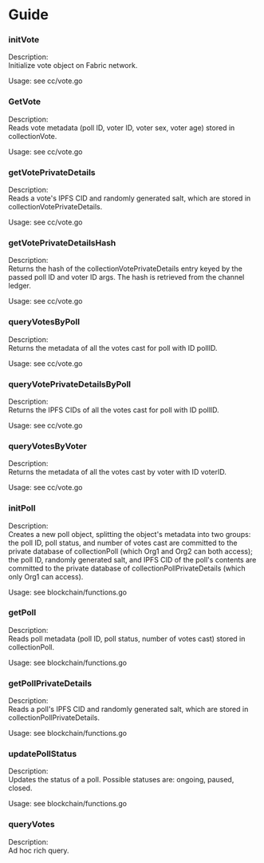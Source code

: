# Guide

### initVote ###
Description:  
Initialize vote object on Fabric network.  

Usage: see cc/vote.go  


### GetVote ###
Description:  
Reads vote metadata (poll ID, voter ID, voter sex, voter age) stored in collectionVote.  

Usage: see cc/vote.go  


### getVotePrivateDetails ###
Description:  
Reads a vote's IPFS CID and randomly generated salt, which are stored in collectionVotePrivateDetails.  

Usage: see cc/vote.go  


### getVotePrivateDetailsHash ###
Description:  
Returns the hash of the collectionVotePrivateDetails entry keyed by the passed poll ID and voter ID args. The hash is retrieved from the channel ledger.  

Usage: see cc/vote.go  


### queryVotesByPoll ###
Description:  
Returns the metadata of all the votes cast for poll with ID pollID.  

Usage: see cc/vote.go  


### queryVotePrivateDetailsByPoll ###
Description:  
Returns the IPFS CIDs of all the votes cast for poll with ID pollID.

Usage: see cc/vote.go  


### queryVotesByVoter ###
Description:  
Returns the metadata of all the votes cast by voter with ID voterID.  

Usage: see cc/vote.go  


### initPoll ###
Description:  
Creates a new poll object, splitting the object's metadata into two groups: the poll ID, poll status, and number of votes cast are committed to the private database of collectionPoll (which Org1 and Org2 can both access); the poll ID, randomly generated salt, and IPFS CID of the poll's contents are committed to the private database of collectionPollPrivateDetails (which only Org1 can access).  

Usage: see blockchain/functions.go  


### getPoll ###
Description:  
Reads poll metadata (poll ID, poll status, number of votes cast) stored in collectionPoll.  

Usage: see blockchain/functions.go  


### getPollPrivateDetails ###
Description:  
Reads a poll's IPFS CID and randomly generated salt, which are stored in collectionPollPrivateDetails.  

Usage: see blockchain/functions.go  


### updatePollStatus ###
Description:  
Updates the status of a poll. Possible statuses are: ongoing, paused, closed.  

Usage: see blockchain/functions.go  


### queryVotes ###
Description:  
Ad hoc rich query.  